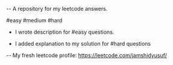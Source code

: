 -- A repository for my leetcode answers.

#easy #medium #hard

- I wrote description for #easy questions.

- I added explanation to my solution for #hard questions

-- My fresh leetcode profile: https://leetcode.com/jamshidyusuf/
